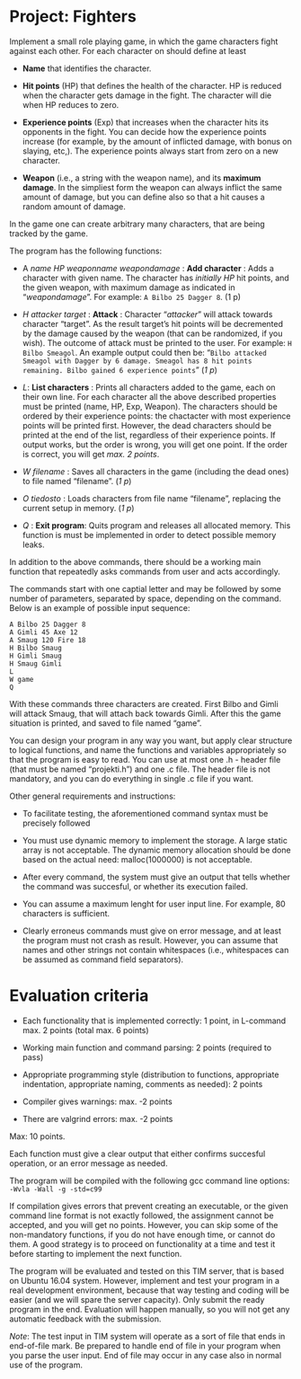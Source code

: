 # Project: Fighters

Implement a small role playing game, in which the game characters fight against each other. For each character on should define at least

* **Name** that identifies the character.

* **Hit points** (HP) that defines the health of the character. HP is reduced when the character gets damage in the fight. The character will die when HP reduces to zero.

* **Experience points** (Exp) that increases when the character hits its opponents in the fight. You can decide how the experience points increase (for example, by the amount of inflicted damage, with bonus on slaying, etc,). The experience points always start from zero on a new character.

* **Weapon** (i.e., a string with the weapon name), and its **maximum damage**. In the simpliest form the weapon can always inflict the same amount of damage, but you can define also so that a hit causes a random amount of damage.

In the game one can create arbitrary many characters, that are being tracked by the game.

The program has the following functions:

* A *name HP weaponname weapondamage* : **Add character** : Adds a character with given name. The character has *initially HP* hit points, and the given weapon, with maximum damage as indicated in “*weapondamage*”. For example: `A Bilbo 25 Dagger 8`. (1 p)

* *H attacker target* : **Attack** : Character “*attacker*” will attack towards character “target”. As the result target’s hit points will be decremented by the damage caused by the weapon (that can be randomized, if you wish). The outcome of attack must be printed to the user. For example: `H Bilbo Smeagol`. An example output could then be: “`Bilbo attacked Smeagol with Dagger by 6 damage. Smeagol has 8 hit points remaining. Bilbo gained 6 experience points`” (*1 p*)

* *L*: **List characters** : Prints all characters added to the game, each on their own line. For each character all the above described properties must be printed (name, HP, Exp, Weapon). The characters should be ordered by their experience points: the chactacter with most experience points will be printed first. However, the dead characters should be printed at the end of the list, regardless of their experience points. If output works, but the order is wrong, you will get one point. If the order is correct, you will get *max. 2 points*.

* *W filename* : Saves all characters in the game (including the dead ones) to file named “filename”. (*1 p*)

* *O tiedosto* : Loads characters from file name “filename”, replacing the current setup in memory. (*1 p*)

* *Q* : **Exit program**: Quits program and releases all allocated memory. This function is must be implemented in order to detect possible memory leaks.

In addition to the above commands, there should be a working main function that repeatedly asks commands from user and acts accordingly.

The commands start with one captial letter and may be followed by some number of parameters, separated by space, depending on the command. Below is an example of possible input sequence:

```
A Bilbo 25 Dagger 8
A Gimli 45 Axe 12
A Smaug 120 Fire 18
H Bilbo Smaug
H Gimli Smaug
H Smaug Gimli
L
W game
Q
```

With these commands three characters are created. First Bilbo and Gimli will attack Smaug, that will attach back towards Gimli. After this the game situation is printed, and saved to file named “game”.

You can design your program in any way you want, but apply clear structure to logical functions, and name the functions and variables appropriately so that the program is easy to read. You can use at most one .h - header file (that must be named “projekti.h”) and one .c file. The header file is not mandatory, and you can do everything in single .c file if you want.

Other general requirements and instructions:

* To facilitate testing, the aforementioned command syntax must be precisely followed

* You must use dynamic memory to implement the storage. A large static array is not acceptable. The dynamic memory allocation should be done based on the actual need: malloc(1000000) is not acceptable.

* After every command, the system must give an output that tells whether the command was succesful, or whether its execution failed.

* You can assume a maximum lenght for user input line. For example, 80 characters is sufficient.

* Clearly erroneus commands must give on error message, and at least the program must not crash as result. However, you can assume that names and other strings not contain whitespaces (i.e., whitespaces can be assumed as command field separators).

# Evaluation criteria
* Each functionality that is implemented correctly: 1 point, in L-command max. 2 points (total max. 6 points)

* Working main function and command parsing: 2 points (required to pass)

* Appropriate programming style (distribution to functions, appropriate indentation, appropriate naming, comments as needed): 2 points

* Compiler gives warnings: max. -2 points

* There are valgrind errors: max. -2 points

Max: 10 points.

Each function must give a clear output that either confirms succesful operation, or an error message as needed.

The program will be compiled with the following gcc command line options: `-Wvla -Wall -g -std=c99`

If compilation gives errors that prevent creating an executable, or the given command line format is not exactly followed, the assignment cannot be accepted, and you will get no points. However, you can skip some of the non-mandatory functions, if you do not have enough time, or cannot do them. A good strategy is to proceed on functionality at a time and test it before starting to implement the next function.

The program will be evaluated and tested on this TIM server, that is based on Ubuntu 16.04 system. However, implement and test your program in a real development environment, because that way testing and coding will be easier (and we will spare the server capacity). Only submit the ready program in the end. Evaluation will happen manually, so you will not get any automatic feedback with the submission.

*Note*: The test input in TIM system will operate as a sort of file that ends in end-of-file mark. Be prepared to handle end of file in your program when you parse the user input. End of file may occur in any case also in normal use of the program.
